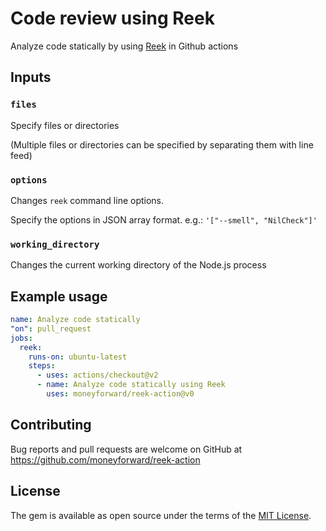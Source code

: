 # Code review using Reek

Analyze code statically by using [Reek](https://github.com/troessner/reek) in Github actions

## Inputs

### `files`

Specify files or directories

(Multiple files or directories can be specified by separating them with line feed)

### `options`

Changes `reek` command line options.

Specify the options in JSON array format.
e.g.: `'["--smell", "NilCheck"]'`

### `working_directory`

Changes the current working directory of the Node.js process

## Example usage

```yaml
name: Analyze code statically
"on": pull_request
jobs:
  reek:
    runs-on: ubuntu-latest
    steps:
      - uses: actions/checkout@v2
      - name: Analyze code statically using Reek
        uses: moneyforward/reek-action@v0
```

## Contributing
Bug reports and pull requests are welcome on GitHub at https://github.com/moneyforward/reek-action

## License
The gem is available as open source under the terms of the [MIT License](https://opensource.org/licenses/MIT).
